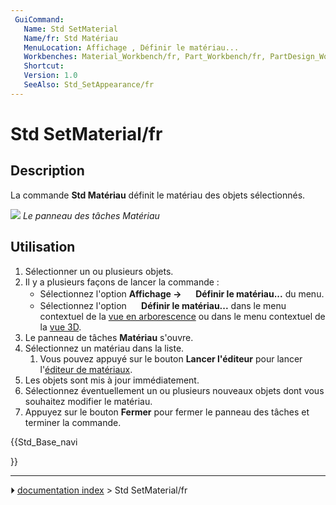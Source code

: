 ```yaml
---
 GuiCommand:
   Name: Std SetMaterial
   Name/fr: Std Matériau
   MenuLocation: Affichage , Définir le matériau...
   Workbenches: Material_Workbench/fr, Part_Workbench/fr, PartDesign_Workbench/fr et plus
   Shortcut: 
   Version: 1.0
   SeeAlso: Std_SetAppearance/fr
---
```


# Std SetMaterial/fr

## Description

La commande **Std Matériau** définit le matériau des objets sélectionnés.

![](images/Std_SetMaterial_Taskpanel.png ) 
*Le panneau des tâches Matériau*



## Utilisation

1.  Sélectionner un ou plusieurs objets.
2.  Il y a plusieurs façons de lancer la commande :
    -   Sélectionnez l\'option **Affichage → <img src="images/Std_SetMaterial.svg" width=16px> Définir le matériau...** du menu.
    -   Sélectionnez l\'option **<img src="images/Std_SetMaterial.svg" width=16px> Définir le matériau...** dans le menu contextuel de la [vue en arborescence](Tree_view/fr.md) ou dans le menu contextuel de la [vue 3D](3D_view/fr.md).
3.  Le panneau de tâches **Matériau** s\'ouvre.
4.  Sélectionnez un matériau dans la liste.
    1.  Vous pouvez appuyé sur le bouton **Lancer l'éditeur** pour lancer l\'[éditeur de matériaux](Materials_Edit/fr.md).
5.  Les objets sont mis à jour immédiatement.
6.  Sélectionnez éventuellement un ou plusieurs nouveaux objets dont vous souhaitez modifier le matériau.
7.  Appuyez sur le bouton **Fermer** pour fermer le panneau des tâches et terminer la commande.





{{Std_Base_navi

}}



---
⏵ [documentation index](../README.md) > Std SetMaterial/fr
